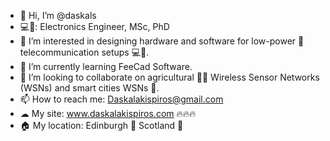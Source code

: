 - 👋 Hi, I’m @daskals 
- 💻👷: Electronics Engineer, MSc, PhD 
- 👀 I’m interested in designing hardware and software for low-power 🔋 telecommunication setups 💻📡.
- 🌱 I’m currently learning FeeCad Software.
- 💞️ I’m looking to collaborate on agricultural 🧑‍🌾 Wireless Sensor Networks (WSNs) and smart cities WSNs 🌁.
- 📫 How to reach me: Daskalakispiros@gmail.com
- ☁ My site: www.daskalakispiros.com 🔥🔥🔥
- 🏠 My location: Edinburgh 🏰 Scotland󠁧󠁢󠁳󠁣 🏴󠁧󠁢󠁳󠁣󠁴󠁿

<!---
daskals/daskals is a ✨ special ✨ repository because its `README.md` (this file) appears on your GitHub profile.
You can click the Preview link to take a look at your changes.
--->
